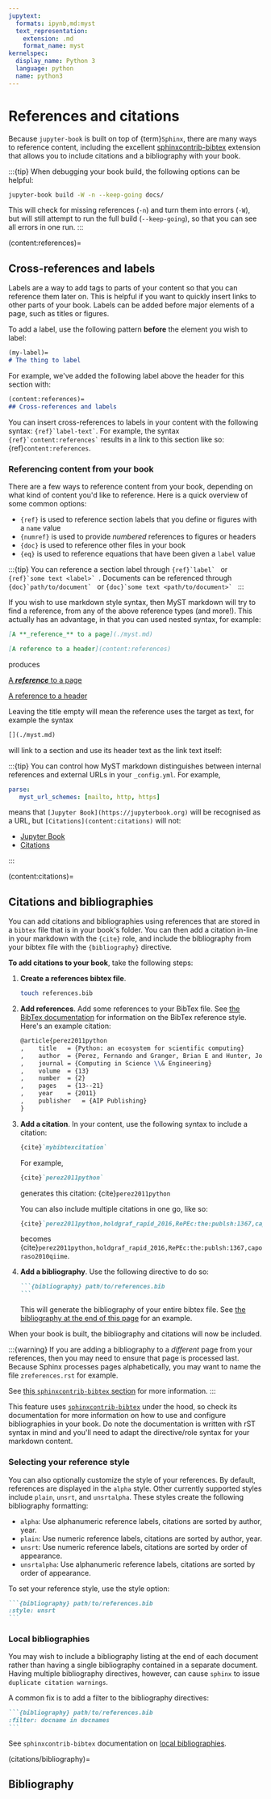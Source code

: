 ```yaml
---
jupytext:
  formats: ipynb,md:myst
  text_representation:
    extension: .md
    format_name: myst
kernelspec:
  display_name: Python 3
  language: python
  name: python3
---
```


# References and citations

Because `jupyter-book` is built on top of {term}`Sphinx`,
there are many ways to reference content, including the excellent
[sphinxcontrib-bibtex](https://sphinxcontrib-bibtex.readthedocs.io/en/latest/)
extension that allows you to include citations and a bibliography with your book.

:::{tip}
When debugging your book build, the following options can be helpful:

```bash
jupyter-book build -W -n --keep-going docs/
```

This will check for missing references (`-n`) and turn them into errors (`-W`),
but will still attempt to run the full build (`--keep-going`),
so that you can see all errors in one run.
:::

(content:references)=
## Cross-references and labels

Labels are a way to add tags to parts of your content so that you can reference them
later on. This is helpful if you want to quickly insert links to other
parts of your book. Labels can be added before major elements of a page,
such as titles or figures.

To add a label, use the following pattern **before** the element you wish
to label:

```md
(my-label)=
# The thing to label
```

For example, we've added the following label above the header for this section with:

```md
(content:references)=
## Cross-references and labels
```

You can insert cross-references to labels in your content with the following syntax: `` {ref}`label-text` ``.
For example, the syntax `` {ref}`content:references` `` results in a link to this section like so: {ref}`content:references`.

### Referencing content from your book

There are a few ways to reference content from your book, depending on what kind of
content you'd like to reference. Here is a quick overview of some common options:

* `{ref}` is used to reference section labels that you define or figures with a `name` value
* `{numref}` is used to provide *numbered* references to figures or headers
* `{doc}` is used to reference other files in your book
* `{eq}` is used to reference equations that have been given a `label` value

:::{tip}
You can reference a section label through ``{ref}`label` `` or ``{ref}`some text <label>` ``.
Documents can be referenced through ``{doc}`path/to/document` `` or ``{doc}`some text <path/to/document>` ``
:::

If you wish to use markdown style syntax, then MyST markdown will try to find a reference,
from any of the above reference types (and more!).
This actually has an advantage, in that you can used nested syntax, for example:

```md
[A **_reference_** to a page](./myst.md)

[A reference to a header](content:references)
```

produces

[A **_reference_** to a page](./myst.md)

[A reference to a header](content:references)

Leaving the title empty will mean the reference uses the target as text, for example the syntax

```md
[](./myst.md)
```

will link to a section and use its header text as the link text itself:

[](./myst.md)

:::{tip}
You can control how MyST markdown distinguishes between internal references and external URLs in your `_config.yml`.
For example,

```yaml
parse:
   myst_url_schemes: [mailto, http, https]
```

means that `[Jupyter Book](https://jupyterbook.org)` will be recognised as a URL, but `[Citations](content:citations)` will not:

* [Jupyter Book](https://jupyterbook.org)
* [Citations](content:citations)

:::

(content:citations)=
## Citations and bibliographies

You can add citations and bibliographies using references that are stored in a `bibtex` file that is in your book's folder. You can then add a citation in-line in your markdown with the `{cite}` role, and include the bibliography from your bibtex file with the `{bibliography}` directive.

**To add citations to your book**, take the following steps:

1. **Create a references bibtex file**.

   ```bash
   touch references.bib
   ```

2. **Add references**. Add some references to your BibTex file. See
   [the BibTex documentation](http://www.bibtex.org/Using/) for information on
   the BibTex reference style. Here's an example citation:

   ```latex
   @article{perez2011python
   ,	title	= {Python: an ecosystem for scientific computing}
   ,	author	= {Perez, Fernando and Granger, Brian E and Hunter, John D}
   ,	journal	= {Computing in Science \\& Engineering}
   ,	volume	= {13}
   ,	number	= {2}
   ,	pages	= {13--21}
   ,	year	= {2011}
   ,	publisher	= {AIP Publishing}
   }
   ```

3. **Add a citation**. In your content, use the following syntax to include a citation:

   ```md
   {cite}`mybibtexcitation`
   ```

   For example,

   ```md
   {cite}`perez2011python`
   ```

   generates this citation: {cite}`perez2011python`

   You can also include multiple citations in one go, like so:

   ```md
   {cite}`perez2011python,holdgraf_rapid_2016,RePEc:the:publsh:1367,caporaso2010qiime`
   ```

   becomes {cite}`perez2011python,holdgraf_rapid_2016,RePEc:the:publsh:1367,caporaso2010qiime`.

4. **Add a bibliography**. Use the following directive to do so:

   ````md
   ```{bibliography} path/to/references.bib
   ```
   ````

   This will generate the bibliography of your entire bibtex file. See
   [the bibliography at the end of this page](citations/bibliography) for an example.

When your book is built, the bibliography and citations will now be included.

:::{warning}
If you are adding a bibliography to a *different* page from your references, then
you may need to ensure that page is processed last. Because Sphinx processes pages alphabetically,
you may want to name the file `zreferences.rst` for example.

See [this `sphinxcontrib-bibtex` section](https://sphinxcontrib-bibtex.readthedocs.io/en/latest/usage.html#unresolved-citations-across-documents)
for more information.
:::

This feature uses [`sphinxcontrib-bibtex`](https://sphinxcontrib-bibtex.readthedocs.io/en/latest/usage.html#roles-and-directives)
under the hood, so check its documentation for more information on how to use and configure
bibliographies in your book. Do note the documentation
is written with rST syntax in mind and you'll need to adapt the directive/role syntax for your
markdown content.

### Selecting your reference style

You can also optionally customize the style of your references.
By default, references are displayed in the `alpha` style.
Other currently supported styles include `plain`, `unsrt`, and `unsrtalpha`.
These styles create the following bibliography formatting:

* `alpha`: Use alphanumeric reference labels, citations are sorted by author, year.
* `plain`: Use numeric reference labels, citations are sorted by author, year.
* `unsrt`: Use numeric reference labels, citations are sorted by order of appearance.
* `unsrtalpha`: Use alphanumeric reference labels, citations are sorted by order of appearance.

To set your reference style, use the style option:

````md
```{bibliography} path/to/references.bib
:style: unsrt
```
````

### Local bibliographies

You may wish to include a bibliography listing at the end of each document
rather than having a single bibliography contained in a separate document.
Having multiple bibliography directives, however, can cause `sphinx` to issue
`duplicate citation warnings`.

A common fix is to add a filter to the bibliography directives:

````md
```{bibliography} path/to/references.bib
:filter: docname in docnames
```
````

See `sphinxcontrib-bibtex` documentation on [local bibliographies](https://sphinxcontrib-bibtex.readthedocs.io/en/latest/usage.html#section-local-bibliographies).

(citations/bibliography)=
## Bibliography

```{bibliography} ../references.bib
```
